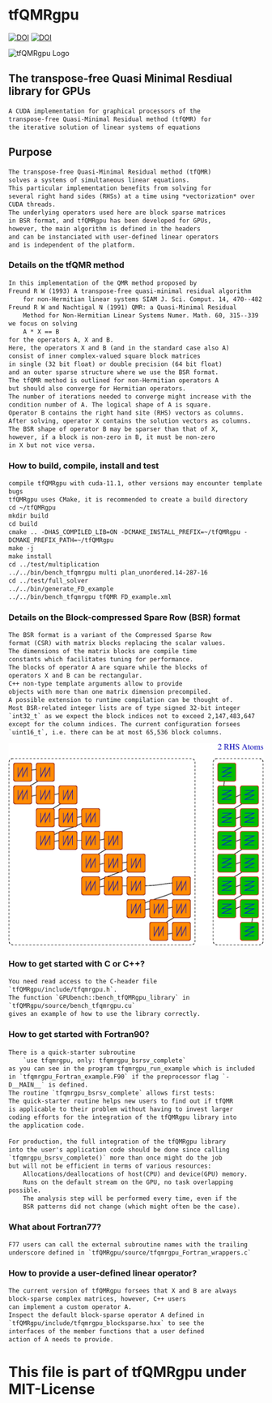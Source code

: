 tfQMRgpu
========

[![DOI](https://zenodo.org/badge/349082089.svg)](https://zenodo.org/badge/latestdoi/349082089)
[![DOI](https://img.shields.io/badge/GitHub-MIT-informational)](https://github.com/real-space/tfQMRgpu)

![tfQMRgpu Logo](docs/logo/tf_QMR.png)

The transpose-free Quasi Minimal Resdiual library for GPUs
----------------------------------------------------------
    A CUDA implementation for graphical processors of the 
    transpose-free Quasi-Minimal Residual method (tfQMR) for
    the iterative solution of linear systems of equations

Purpose
-------
    The transpose-free Quasi-Minimal Residual method (tfQMR)
    solves a systems of simultaneous linear equations.
    This particular implementation benefits from solving for
    several right hand sides (RHSs) at a time using *vectorization* over CUDA threads.
    The underlying operators used here are block sparse matrices 
    in BSR format, and tfQMRgpu has been developed for GPUs,
    however, the main algorithm is defined in the headers
    and can be instanciated with user-defined linear operators
    and is independent of the platform.

### Details on the tfQMR method
    In this implementation of the QMR method proposed by
    Freund R W (1993) A transpose-free quasi-minimal residual algorithm 
        for non-Hermitian linear systems SIAM J. Sci. Comput. 14, 470--482
    Freund R W and Nachtigal N (1991) QMR: a Quasi-Minimal Residual
        Method for Non-Hermitian Linear Systems Numer. Math. 60, 315--339
    we focus on solving
        A * X == B
    for the operators A, X and B.
    Here, the operators X and B (and in the standard case also A)
    consist of inner complex-valued square block matrices 
    in single (32 bit float) or double precision (64 bit float)
    and an outer sparse structure where we use the BSR format.
    The tfQMR method is outlined for non-Hermitian operators A
    but should also converge for Hermitian operators.
    The number of iterations needed to converge might increase with the
    condition number of A. The logical shape of A is square.
    Operator B contains the right hand site (RHS) vectors as columns.
    After solving, operator X contains the solution vectors as columns.
    The BSR shape of operator B may be sparser than that of X,
    however, if a block is non-zero in B, it must be non-zero 
    in X but not vice versa.

### How to build, compile, install and test
    compile tfQMRgpu with cuda-11.1, other versions may encounter template bugs
    tfQMRgpu uses CMake, it is recommended to create a build directory
    cd ~/tfQMRgpu
    mkdir build
    cd build
    cmake .. -DHAS_COMPILED_LIB=ON -DCMAKE_INSTALL_PREFIX=~/tfQMRgpu -DCMAKE_PREFIX_PATH=~/tfQMRgpu
    make -j
    make install
    cd ../test/multiplication
    ../../bin/bench_tfqmrgpu multi plan_unordered.14-287-16
    cd ../test/full_solver
    ../../bin/generate_FD_example
    ../../bin/bench_tfqmrgpu tfQMR FD_example.xml

### Details on the Block-compressed Spare Row (BSR) format
    The BSR format is a variant of the Compressed Sparse Row 
    format (CSR) with matrix blocks replacing the scalar values.
    The dimensions of the matrix blocks are compile time
    constants which facilitates tuning for performance.
    The blocks of operator A are square while the blocks of
    operators X and B can be rectangular.
    C++ non-type template arguments allow to provide
    objects with more than one matrix dimension precompiled.
    A possible extension to runtime compilation can be thought of.
    Most BSR-related integer lists are of type signed 32-bit integer
    `int32_t` as we expect the block indices not to exceed 2,147,483,647
    except for the column indices. The current configuration forsees 
    `uint16_t`, i.e. there can be at most 65,536 block columns.
![block-compressed sparse row format](docs/pics/rowBSR.png)

### How to get started with C or C++?
    You need read access to the C-header file `tfQMRgpu/include/tfqmrgpu.h`.
    The function `GPUbench::bench_tfQMRgpu_library` in `tfQMRgpu/source/bench_tfqmrgpu.cu`
    gives an example of how to use the library correctly.

### How to get started with Fortran90?
    There is a quick-starter subroutine
        `use tfqmrgpu, only: tfqmrgpu_bsrsv_complete`
    as you can see in the program tfqmrgpu_run_example which is included
    in `tfqmrgpu_Fortran_example.F90` if the preprocessor flag `-D__MAIN__` is defined.
    The routine `tfqmrgpu_bsrsv_complete` allows first tests:
    The quick-starter routine helps new users to find out if tfQMR 
    is applicable to their problem without having to invest larger 
    coding efforts for the integration of the tfQMRgpu library into
    the application code.

    For production, the full integration of the tfQMRgpu library 
    into the user's application code should be done since calling 
    `tfqmrgpu_bsrsv_complete()` more than once might do the job
    but will not be efficient in terms of various resources:
        Allocations/deallocations of host(CPU) and device(GPU) memory.
        Runs on the default stream on the GPU, no task overlapping possible.
        The analysis step will be performed every time, even if the
        BSR patterns did not change (which might often be the case).

### What about Fortran77?
    F77 users can call the external subroutine names with the trailing 
    underscore defined in `tfQMRgpu/source/tfqmrgpu_Fortran_wrappers.c`

### How to provide a user-defined linear operator?
    The current version of tfQMRgpu forsees that X and B are always
    block-sparse complex matrices, however, C++ users
    can implement a custom operator A.
    Inspect the default block-sparse operator A defined in
    `tfQMRgpu/include/tfqmrgpu_blocksparse.hxx` to see the 
    interfaces of the member functions that a user defined 
    action of A needs to provide.

# This file is part of tfQMRgpu under MIT-License
